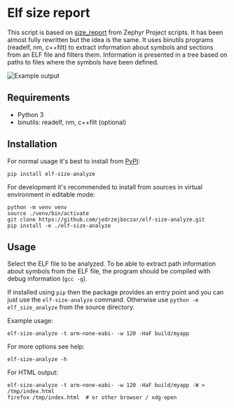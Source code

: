 # Elf size report

This script is based on [size_report](https://github.com/zephyrproject-rtos/zephyr/blob/master/scripts/footprint/size_report) from Zephyr Project scripts. It has been almost fully rewritten but the idea is the same. It uses binutils programs (readelf, nm, c++filt) to extract information about symbols and sections from an ELF file and filters them. Information is presented in a tree based on paths to files where the symbols have been defined.

![Example output](https://raw.githubusercontent.com/jedrzejboczar/elf-size-analyze/master/example.jpg)

## Requirements

* Python 3
* binutils: readelf, nm, c++filt (optional)

## Installation

For normal usage it's best to install from [PyPI](https://pypi.org/project/elf-size-analyze/):
```
pip install elf-size-analyze
```

For development it's recommended to install from sources in virtual environment in editable mode:
```
python -m venv venv
source ./venv/bin/activate
git clone https://github.com/jedrzejboczar/elf-size-analyze.git
pip install -e ./elf-size-analyze
```

## Usage 

Select the ELF file to be analyzed. To be able to extract path information about symbols from the ELF file, the program should be compiled with debug information (`gcc -g`).

If installed using `pip` then the package provides an entry point and you can just use the `elf-size-analyze` command.
Otherwise use `python -m elf_size_analyze` from the source directory.

Example usage:
```
elf-size-analyze -t arm-none-eabi- -w 120 -HaF build/myapp
```

For more options see help:
```
elf-size-analyze -h
```

For HTML output:
```
elf-size-analyze -t arm-none-eabi- -w 120 -HaF build/myapp -W > /tmp/index.html
firefox /tmp/index.html  # or other browser / xdg-open
```

